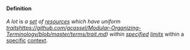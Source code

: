 #### Definition

*A lot* is *a [set](https://github.com/gcassel/Modular-Organizing-Terminology/blob/master/terms/set.md) of [resources](https://github.com/gcassel/Modular-Organizing-Terminology/blob/master/terms/resource.md) which have uniform [traits]()https://github.com/gcassel/Modular-Organizing-Terminology/blob/master/terms/trait.md) within [specified](https://github.com/gcassel/Modular-Organizing-Terminology/blob/master/terms/specification.md) [limits](https://github.com/gcassel/Modular-Organizing-Terminology/blob/master/terms/limit.md)* within a [specific](https://github.com/gcassel/Modular-Organizing-Terminology/blob/master/terms/specific.md) [context](https://github.com/gcassel/Modular-Organizing-Terminology/blob/master/terms/context.md).
